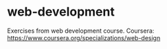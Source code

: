 # web-development
Exercises from web development course. Coursera: https://www.coursera.org/specializations/web-design
